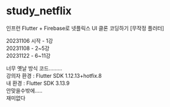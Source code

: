 # study_netflix

인프런 Flutter + Firebase로 넷플릭스 UI 클론 코딩하기 [무작정 플러터]

20231106 시작 - 1강  
20231108 - 2~5강  
20231122 - 6~11강  

너무 옛날 방식 코드.........  
강의자 환경 : Flutter SDK 1.12.13+hotfix.8  
내 환경 : Flutter SDK 3.13.9  
안맞을수밖에.....  
재미없다  